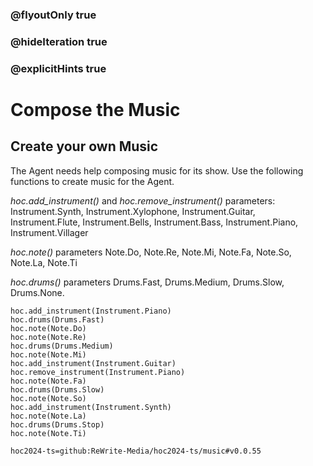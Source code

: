 ### @flyoutOnly true
### @hideIteration true
### @explicitHints true

# Compose the Music

## Create your own Music
The Agent needs help composing music for its show. Use the following functions to create music for the Agent.

*hoc.add_instrument()* and *hoc.remove_instrument()* parameters:
Instrument.Synth, Instrument.Xylophone, Instrument.Guitar, Instrument.Flute, Instrument.Bells, Instrument.Bass, Instrument.Piano, Instrument.Villager

*hoc.note()* parameters
Note.Do, Note.Re, Note.Mi, Note.Fa, Note.So, Note.La, Note.Ti

*hoc.drums()* parameters
Drums.Fast, Drums.Medium, Drums.Slow, Drums.None.

```python-template
hoc.add_instrument(Instrument.Piano)
hoc.drums(Drums.Fast)
hoc.note(Note.Do)
hoc.note(Note.Re)
hoc.drums(Drums.Medium)
hoc.note(Note.Mi)
hoc.add_instrument(Instrument.Guitar)
hoc.remove_instrument(Instrument.Piano)
hoc.note(Note.Fa)
hoc.drums(Drums.Slow)
hoc.note(Note.So)
hoc.add_instrument(Instrument.Synth)
hoc.note(Note.La)
hoc.drums(Drums.Stop)
hoc.note(Note.Ti)
```


```package
hoc2024-ts=github:ReWrite-Media/hoc2024-ts/music#v0.0.55
```